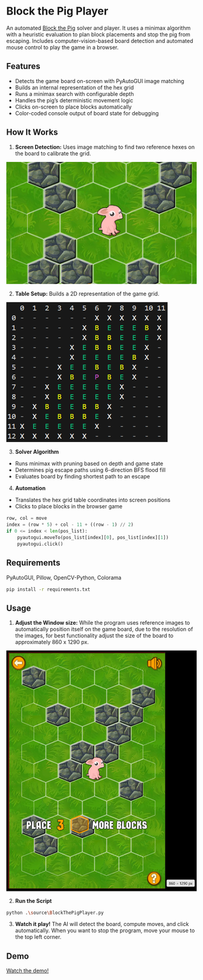 # Block the Pig Player
An automated [Block the Pig](https://www.coolmathgames.com/0-block-the-pig#immersiveModal) solver and player. It uses a minimax algorithm with a heuristic evaluation to plan block placements and stop the pig from escaping. Includes computer-vision-based board detection and automated mouse control to play the game in a browser.

## Features
- Detects the game board on-screen with PyAutoGUI image matching
- Builds an internal representation of the hex grid
- Runs a minimax search with configurable depth
- Handles the pig’s deterministic movement logic
- Clicks on-screen to place blocks automatically
- Color-coded console output of board state for debugging

## How It Works
1. **Screen Detection:** Uses image matching to find two reference hexes on the board to calibrate the grid.
   
![screen](https://github.com/JBen3560/BlockThePig/blob/main/readme%20media/btp.png)

2. **Table Setup:** Builds a 2D representation of the game grid.

![table](https://github.com/JBen3560/BlockThePig/blob/main/readme%20media/table.png)

3. **Solver Algorithm**
- Runs minimax with pruning based on depth and game state
- Determines pig escape paths using 6-direction BFS flood fill
- Evaluates board by finding shortest path to an escape

4. **Automation**
- Translates the hex grid table coordinates into screen positions
- Clicks to place blocks in the browser game
```python
row, col = move
index = (row * 5) + col - 11 + ((row - 1) // 2)
if 0 <= index < len(pos_list):
    pyautogui.moveTo(pos_list[index][0], pos_list[index][1])
    pyautogui.click()
```

## Requirements
PyAutoGUI, Pillow, OpenCV-Python, Colorama
```bash
pip install -r requirements.txt
```

## Usage
1. **Adjust the Window size:** While the program uses reference images to automatically position itself on the game board, due to the resolution of the images, for best functionality adjust the size of the board to approximately 860 x 1290 px.

![resolution](https://github.com/JBen3560/BlockThePig/blob/main/readme%20media/resolution.png)

2. **Run the Script**
```bash
python .\source\BlockThePigPlayer.py
```

3. **Watch it play!** The AI will detect the board, compute moves, and click automatically. When you want to stop the program, move your mouse to the top left corner.

## Demo
[Watch the demo!](https://youtu.be/xrw5CRwcou0)